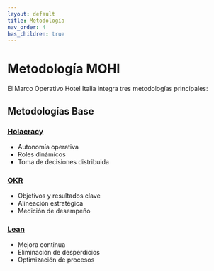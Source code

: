 ```yaml
---
layout: default
title: Metodología
nav_order: 4
has_children: true
---
```


# Metodología MOHI

El Marco Operativo Hotel Italia integra tres metodologías principales:

## Metodologías Base

### [Holacracy](./holacracy)
- Autonomía operativa
- Roles dinámicos
- Toma de decisiones distribuida

### [OKR](./okr)
- Objetivos y resultados clave
- Alineación estratégica
- Medición de desempeño

### [Lean](./lean)
- Mejora continua
- Eliminación de desperdicios
- Optimización de procesos